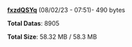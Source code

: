 [**fxzdQSYq**](/data/fxzdQSYq.txt) (08/02/23 - 07:51)- 490 bytes

**Total Datas**: 8905

**Total Size**: 58.32 MB / 58.3 MB